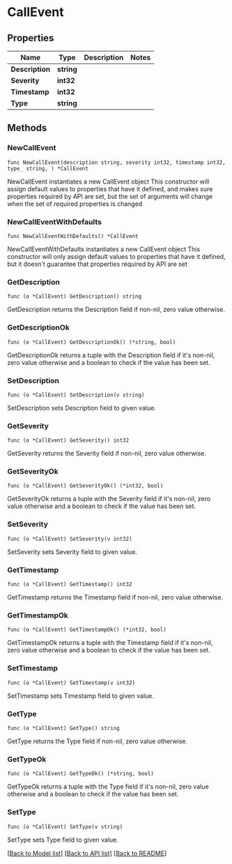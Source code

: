 # CallEvent

## Properties

Name | Type | Description | Notes
------------ | ------------- | ------------- | -------------
**Description** | **string** |  | 
**Severity** | **int32** |  | 
**Timestamp** | **int32** |  | 
**Type** | **string** |  | 

## Methods

### NewCallEvent

`func NewCallEvent(description string, severity int32, timestamp int32, type_ string, ) *CallEvent`

NewCallEvent instantiates a new CallEvent object
This constructor will assign default values to properties that have it defined,
and makes sure properties required by API are set, but the set of arguments
will change when the set of required properties is changed

### NewCallEventWithDefaults

`func NewCallEventWithDefaults() *CallEvent`

NewCallEventWithDefaults instantiates a new CallEvent object
This constructor will only assign default values to properties that have it defined,
but it doesn't guarantee that properties required by API are set

### GetDescription

`func (o *CallEvent) GetDescription() string`

GetDescription returns the Description field if non-nil, zero value otherwise.

### GetDescriptionOk

`func (o *CallEvent) GetDescriptionOk() (*string, bool)`

GetDescriptionOk returns a tuple with the Description field if it's non-nil, zero value otherwise
and a boolean to check if the value has been set.

### SetDescription

`func (o *CallEvent) SetDescription(v string)`

SetDescription sets Description field to given value.


### GetSeverity

`func (o *CallEvent) GetSeverity() int32`

GetSeverity returns the Severity field if non-nil, zero value otherwise.

### GetSeverityOk

`func (o *CallEvent) GetSeverityOk() (*int32, bool)`

GetSeverityOk returns a tuple with the Severity field if it's non-nil, zero value otherwise
and a boolean to check if the value has been set.

### SetSeverity

`func (o *CallEvent) SetSeverity(v int32)`

SetSeverity sets Severity field to given value.


### GetTimestamp

`func (o *CallEvent) GetTimestamp() int32`

GetTimestamp returns the Timestamp field if non-nil, zero value otherwise.

### GetTimestampOk

`func (o *CallEvent) GetTimestampOk() (*int32, bool)`

GetTimestampOk returns a tuple with the Timestamp field if it's non-nil, zero value otherwise
and a boolean to check if the value has been set.

### SetTimestamp

`func (o *CallEvent) SetTimestamp(v int32)`

SetTimestamp sets Timestamp field to given value.


### GetType

`func (o *CallEvent) GetType() string`

GetType returns the Type field if non-nil, zero value otherwise.

### GetTypeOk

`func (o *CallEvent) GetTypeOk() (*string, bool)`

GetTypeOk returns a tuple with the Type field if it's non-nil, zero value otherwise
and a boolean to check if the value has been set.

### SetType

`func (o *CallEvent) SetType(v string)`

SetType sets Type field to given value.



[[Back to Model list]](../README.md#documentation-for-models) [[Back to API list]](../README.md#documentation-for-api-endpoints) [[Back to README]](../README.md)


